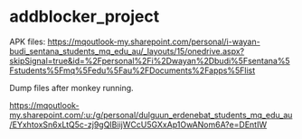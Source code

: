 # addblocker_project

APK files:
https://mqoutlook-my.sharepoint.com/personal/i-wayan-budi_sentana_students_mq_edu_au/_layouts/15/onedrive.aspx?skipSignal=true&id=%2Fpersonal%2Fi%2Dwayan%2Dbudi%5Fsentana%5Fstudents%5Fmq%5Fedu%5Fau%2FDocuments%2Fapps%5Flist

Dump files after monkey running.

https://mqoutlook-my.sharepoint.com/:u:/g/personal/dulguun_erdenebat_students_mq_edu_au/EYxhtoxSn6xLtQ5c-zj9gQIBiijWCcU5GXxAp1OwANom6A?e=DEntIW

